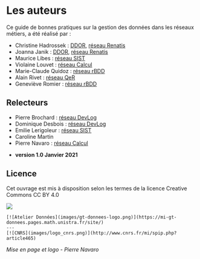 # Les auteurs

Ce guide de bonnes pratiques sur la gestion des données dans les réseaux métiers, a été réalisé par  :

* Christine Hadrossek : [DDOR](https://www.cnrs.fr/fr/personne/direction-information-scientifique-et-technique), [réseau Renatis](http://renatis.cnrs.fr/)
* Joanna Janik : [DDOR](https://www.cnrs.fr/fr/personne/direction-information-scientifique-et-technique), [réseau Renatis](http://renatis.cnrs.fr/)
* Maurice Libes : [réseau SIST](http://sist.cnrs.fr)
* Violaine Louvet : [réseau Calcul](https://calcul.math.cnrs.fr/)
* Marie-Claude Quidoz : [réseau rBDD](http://rbdd.cnrs.fr/)
* Alain Rivet : [réseau QeR](http://qualite-en-recherche.cnrs.fr/)
* Geneviève Romier : [réseau rBDD](http://rbdd.cnrs.fr/)

## Relecteurs
* Pierre Brochard : [réseau DevLog](http://devlog.cnrs.fr/)
* Dominique Desbois : [réseau DevLog](http://devlog.cnrs.fr/)
* Emilie Lerigoleur : [réseau SIST](http://sist.cnrs.fr)
* Caroline Martin
* Pierre Navaro : [réseau Calcul](https://calcul.math.cnrs.fr/)

- **version 1.0 Janvier 2021**

## Licence 

Cet ouvrage est mis à disposition selon les termes de la licence Creative Commons CC BY 4.0

[![](https://licensebuttons.net/l/by/4.0/88x31.png)](https://creativecommons.org/licenses/by/4.0/deed.fr)


````{panels}
[![Atelier Données](images/gt-donnees-logo.png)](https://mi-gt-donnees.pages.math.unistra.fr/site/)
---
[![CNRS](images/logo_cnrs.png)](http://www.cnrs.fr/mi/spip.php?article465)
````

*Mise en page et logo - Pierre Navaro*
